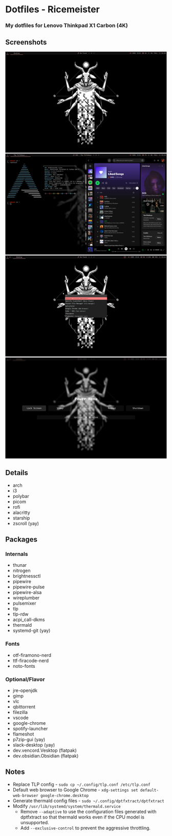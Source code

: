 # Dotfiles - Ricemeister
### My dotfiles for Lenovo Thinkpad X1 Carbon (4K)
## Screenshots
![1](./images/1.png?raw=true)
![2](./images/2.png?raw=true)
![3](./images/3.png?raw=true)
![4](./images/4.png?raw=true)
## Details
- arch
- i3
- polybar
- picom
- rofi
- alacritty
- starship
- zscroll (yay)
## Packages
### Internals
- thunar
- nitrogen
- brightnessctl
- pipewire
- pipewire-pulse
- pipewire-alsa
- wireplumber
- pulsemixer
- tlp
- tlp-rdw
- acpi_call-dkms
- thermald
- systemd-git (yay)
### Fonts
- otf-firamono-nerd
- ttf-firacode-nerd
- noto-fonts
### Optional/Flavor
- jre-openjdk
- gimp
- vlc
- qbittorrent
- filezilla
- vscode
- google-chrome
- spotify-launcher
- flameshot
- p7zip-gui (yay)
- slack-desktop (yay)
- dev.vencord.Vesktop (flatpak)
- dev.obsidian.Obsidian (flatpak)
## Notes
- Replace TLP config - `sudo cp ~/.config/tlp.conf /etc/tlp.conf`
- Default web browser to Google Chrome - `xdg-settings set default-web-browser google-chrome.desktop`
- Generate thermald config files - `sudo ~/.config/dptfxtract/dptfxtract`
- Modify `/usr/lib/systemd/system/thermald.service`
    - Remove `--adaptive` to use the configuration files generated with dptfxtract so that thermald works even if the CPU model is unsupported.
    - Add `--exclusive-control` to prevent the aggressive throttling.
